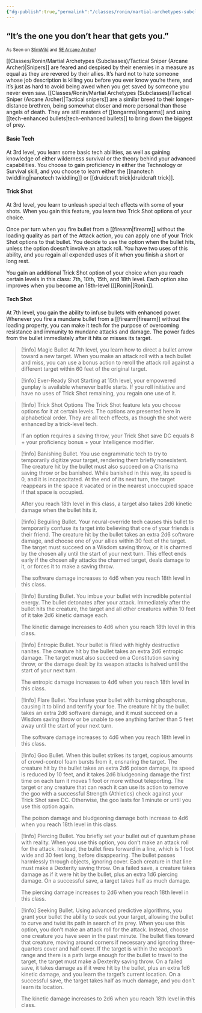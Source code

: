 ```yaml
---
{"dg-publish":true,"permalink":"/classes/ronin/martial-archetypes-subclasses/tactical-sniper-arcane-archer/"}
---
```


## “It’s the one you don’t hear that gets you.”
<sub>As Seen on [SlimWiki](https://slimwiki.com/carbon-pink/public-wiki-w-knoldiw/tactical-sniper) and [5E Arcane Archer](https://dnd5e.wikidot.com/fighter:arcane-archer)!</sub>

[[Classes/Ronin/Martial Archetypes (Subclasses)/Tactical Sniper (Arcane Archer)\|Snipers]] are feared and despised by their enemies in a measure as equal as they are revered by their allies. It’s hard not to hate someone whose job description is killing you before you ever know you’re there, and it’s just as hard to avoid being awed when you get saved by someone you never even saw. [[Classes/Ronin/Martial Archetypes (Subclasses)/Tactical Sniper (Arcane Archer)\|Tactical snipers]] are a similar breed to their longer-distance brethren, being somewhat closer and more personal than those angels of death. They are still masters of [[longarms\|longarms]] and using [[tech-enhanced bullets\|tech-enhanced bullets]] to bring down the biggest of prey.

#### Basic Tech
At 3rd level, you learn some basic tech abilities, as well as gaining knowledge of either wilderness survival or the theory behind your advanced capabilities. You choose to gain proficiency in either the Technology or Survival skill, and you choose to learn either the [[nanotech twiddling\|nanotech twiddling]] or [[druidcraft trick\|druidcraft trick]].

#### Trick Shot
At 3rd level, you learn to unleash special tech effects with some of your shots. When you gain this feature, you learn two Trick Shot options of your choice.

Once per turn when you fire bullet from a [[firearm\|firearm]] without the loading quality as part of the Attack action, you can apply one of your Trick Shot options to that bullet. You decide to use the option when the bullet hits, unless the option doesn’t involve an attack roll. You have two uses of this ability, and you regain all expended uses of it when you finish a short or long rest.

You gain an additional Trick Shot option of your choice when you reach certain levels in this class: 7th, 10th, 15th, and 18th level. Each option also improves when you become an 18th-level [[[Ronin\|[Ronin]].

#### Tech Shot
At 7th level, you gain the ability to infuse bullets with enhanced power. Whenever you fire a mundane bullet from a [[firearm\|firearm]] without the loading property, you can make it tech for the purpose of overcoming resistance and immunity to mundane attacks and damage. The power fades from the bullet immediately after it hits or misses its target.

> [!info] Magic Bullet
> At 7th level, you learn how to direct a bullet arrow toward a new target. When you make an attack roll with a tech bullet and miss, you can use a bonus action to reroll the attack roll against a different target within 60 feet of the original target.

> [!info] Ever-Ready Shot
> Starting at 15th level, your empowered gunplay is available whenever battle starts. If you roll initiative and have no uses of Trick Shot remaining, you regain one use of it.

> [!info] Trick Shot Options
> The Trick Shot feature lets you choose options for it at certain levels. The options are presented here in alphabetical order. They are all tech effects, as though the shot were enhanced by a trick-level tech.
>
> If an option requires a saving throw, your Trick Shot save DC equals 8 + your proficiency bonus + your Intelligence modifier.

> [!info] Banishing Bullet. 
> You use engrammatic tech to try to temporarily digitize your target, rendering them briefly nonexistent. The creature hit by the bullet must also succeed on a Charisma saving throw or be banished. While banished in this way, its speed is 0, and it is incapacitated. At the end of its next turn, the target reappears in the space it vacated or in the nearest unoccupied space if that space is occupied.
> 
> After you reach 18th level in this class, a target also takes 2d6 kinetic damage when the bullet hits it.

> [!info] Beguiling Bullet. 
> Your neural-override tech causes this bullet to temporarily confuse its target into believing that one of your friends is their friend. The creature hit by the bullet takes an extra 2d6 software damage, and choose one of your allies within 30 feet of the target. The target must succeed on a Wisdom saving throw, or it is charmed by the chosen ally until the start of your next turn. This effect ends early if the chosen ally attacks the charmed target, deals damage to it, or forces it to make a saving throw.
> 
> The software damage increases to 4d6 when you reach 18th level in this class.

> [!info] Bursting Bullet. 
> You imbue your bullet with incredible potential energy. The bullet detonates after your attack. Immediately after the bullet hits the creature, the target and all other creatures within 10 feet of it take 2d6 kinetic damage each.
> 
> The kinetic damage increases to 4d6 when you reach 18th level in this class.

> [!info] Entropic Bullet. 
> Your bullet is filled with highly destructive nanites. The creature hit by the bullet takes an extra 2d6 entropic damage. The target must also succeed on a Constitution saving throw, or the damage dealt by its weapon attacks is halved until the start of your next turn.
>
> The entropic damage increases to 4d6 when you reach 18th level in this class.

> [!info] Flare Bullet. 
> You infuse your bullet with burning phosphorus, causing it to blind and terrify your foe. The creature hit by the bullet takes an extra 2d6 software damage, and it must succeed on a Wisdom saving throw or be unable to see anything farther than 5 feet away until the start of your next turn.
>
> The software damage increases to 4d6 when you reach 18th level in this class.

> [!info] Goo Bullet. 
> When this bullet strikes its target, copious amounts of crowd-control foam bursts from it, ensnaring the target. The creature hit by the bullet takes an extra 2d6 poison damage, its speed is reduced by 10 feet, and it takes 2d6 bludgeoning damage the first time on each turn it moves 1 foot or more without teleporting. The target or any creature that can reach it can use its action to remove the goo with a successful Strength (Athletics) check against your Trick Shot save DC. Otherwise, the goo lasts for 1 minute or until you use this option again.
>
> The poison damage and bludgeoning damage both increase to 4d6 when you reach 18th level in this class.

> [!info] Piercing Bullet. 
> You briefly set your bullet out of quantum phase with reality. When you use this option, you don’t make an attack roll for the attack. Instead, the bullet fires forward in a line, which is 1 foot wide and 30 feet long, before disappearing. The bullet passes harmlessly through objects, ignoring cover. Each creature in that line must make a Dexterity saving throw. On a failed save, a creature takes damage as if it were hit by the bullet, plus an extra 1d6 piercing damage. On a successful save, a target takes half as much damage.
>
> The piercing damage increases to 2d6 when you reach 18th level in this class.

> [!info] Seeking Bullet. 
> Using advanced predictive algorithms, you grant your bullet the ability to seek out your target, allowing the bullet to curve and twist its path in search of its prey. When you use this option, you don’t make an attack roll for the attack. Instead, choose one creature you have seen in the past minute. The bullet flies toward that creature, moving around corners if necessary and ignoring three-quarters cover and half cover. If the target is within the weapon’s range and there is a path large enough for the bullet to travel to the target, the target must make a Dexterity saving throw. On a failed save, it takes damage as if it were hit by the bullet, plus an extra 1d6 kinetic damage, and you learn the target’s current location. On a successful save, the target takes half as much damage, and you don’t learn its location.
> 
> The kinetic damage increases to 2d6 when you reach 18th level in this class.